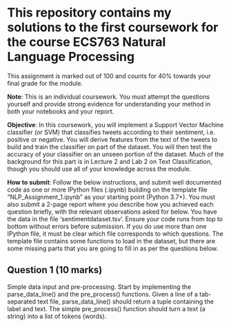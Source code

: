 # This repository contains my solutions to the first coursework for the course ECS763 Natural Language Processing

This assignment is marked out of 100 and counts for 40% towards your final grade for the module.

**Note**: This is an individual coursework. You must attempt the questions yourself and provide strong evidence for understanding your method in both your notebooks and your report.

**Objective**: In this coursework, you will implement a Support Vector Machine classifier (or SVM) that classifies tweets according to their sentiment, i.e. positive or negative. You will derive features from the text of the tweets to build and train the classifier on part of the dataset. You will then test the accuracy of your classifier on an unseen portion of the dataset. Much of the background for this part is in Lecture 2 and Lab 2 on Text Classification, though you should use all of your knowledge across the module.

**How to submit**: Follow the below instructions, and submit well documented code as one or more IPython files (.ipynb) building on the template file “NLP_Assignment_1.ipynb” as your starting point (Python 3.7+). You must also submit a 2-page report where you describe how you achieved each question briefly, with the relevant observations asked for below. You have the data in the file ‘sentimentdataset.tsv’. Ensure your code runs from top to bottom without errors before submission. If you do use more than one IPython file, it must be clear which file corresponds to which questions. The template file contains some functions to load in the dataset, but there are some missing parts that you are going to fill in as per the questions below.

## Question 1 (10 marks)
Simple data input and pre-processing. Start by implementing the parse_data_line() and the pre_process() functions. Given a line of a tab-separated text file, parse_data_line() should return a tuple containing the label and text. The simple pre_process() function should turn a text (a string) into a list of tokens (words).
